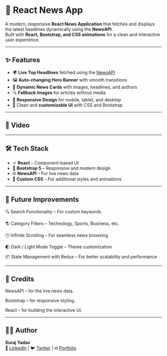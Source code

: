 # 📰 React News App

A modern, responsive **React News Application** that fetches and displays the latest headlines dynamically using the **NewsAPI**.  
Built with **React, Bootstrap, and CSS animations** for a clean and interactive user experience.

---

## ✨ Features
 
 
- 🌍 **Live Top Headlines** fetched using the [NewsAPI](https://newsapi.org/)  
- 🖼 **Auto-changing Hero Banner** with smooth transitions  
- 📰 **Dynamic News Cards** with images, headlines, and authors  
- 🔍 **Fallback Images** for articles without media  
- 📱 **Responsive Design** for mobile, tablet, and desktop  
- 🎨 Clean and **customizable UI** with CSS and Bootstrap  

---

## 📸 Video




---

## 🛠️ Tech Stack

- ⚛️ **React** – Component-based UI  
- 🎨 **Bootstrap 5** – Responsive and modern design  
- 🌐 **NewsAPI** – For live news data  
- 💅 **Custom CSS** – For additional styles and animations  

---


## 🔮 Future Improvements

🔍 Search Functionality – For custom keywords

🌎 Category Filters – Technology, Sports, Business, etc.

🕒 Infinite Scrolling – For seamless news browsing

🌓 Dark / Light Mode Toggle – Theme customization

📦 State Management with Redux – For better scalability and performance

---

## 🙌 Credits

NewsAPI
 – for the live news data.

Bootstrap
 – for responsive styling.

React
 – for building the interactive UI.

---

 ## 👨‍💻 Author

**Suraj Yadav**  
💼 [LinkedIn](https://linkedin.com/in/suraj-yadav) | 🐦 [Twitter](https://twitter.com/surajyadav) | 🌐 [Portfolio](https://your-portfolio-link.com)
